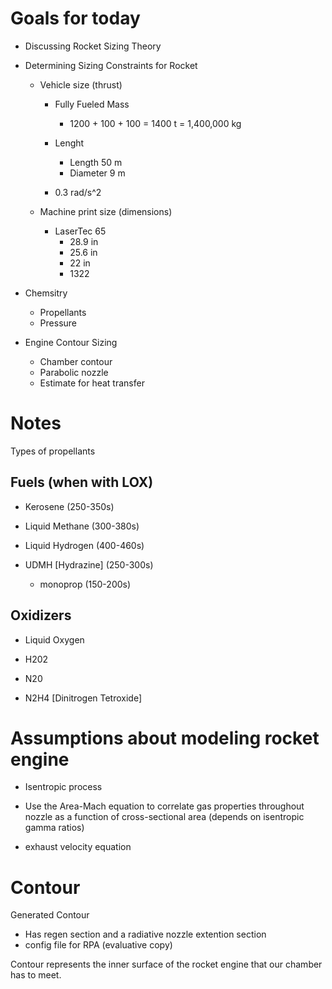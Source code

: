 # Goals for today

- Discussing Rocket Sizing Theory

- Determining Sizing Constraints for Rocket
    - Vehicle size (thrust)
        - Fully Fueled Mass
            - 1200 + 100 + 100 = 1400 t = 1,400,000 kg
        - Lenght
            - Length 50 m
            - Diameter 9 m

        - 0.3 rad/s^2

    - Machine print size (dimensions)
        - LaserTec 65
            - 28.9 in
            - 25.6 in
            - 22 in
            - 1322 

- Chemsitry
    - Propellants
    - Pressure

- Engine Contour Sizing
    - Chamber contour
    - Parabolic nozzle
    - Estimate for heat transfer

# Notes

Types of propellants

## Fuels (when with LOX)
- Kerosene (250-350s)
- Liquid Methane (300-380s)
- Liquid Hydrogen (400-460s)

- UDMH [Hydrazine] (250-300s)
    - monoprop (150-200s)

## Oxidizers
- Liquid Oxygen
- H202
- N20

- N2H4 [Dinitrogen Tetroxide]

# Assumptions about modeling rocket engine
- Isentropic process
- Use the Area-Mach equation to correlate gas properties throughout nozzle as a function of cross-sectional area (depends on isentropic gamma ratios)

- exhaust velocity equation

# Contour

Generated Contour
- Has regen section and a radiative nozzle extention section
- config file for RPA (evaluative copy)

Contour represents the inner surface of the rocket engine that our chamber has to meet.
